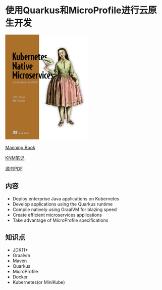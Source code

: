 # 使用Quarkus和MicroProfile进行云原生开发

![封面](/assets/images/Clingan-KNM-HI.png.jpeg)


[Manning Book](https://www.manning.com/books/kubernetes-native-microservices)

[KNM笔记](https://laidingqing.github.io/KNM-book/)

[源书PDF](/assets/pdf/Kubernetes-native-microservices-ebook-v4.pdf)
## 内容

* Deploy enterprise Java applications on Kubernetes
* Develop applications using the Quarkus runtime
* Compile natively using GraalVM for blazing speed
* Create efficient microservices applications
* Take advantage of MicroProfile specifications

## 知识点

* JDK11+
* Graalvm
* Maven
* Quarkus
* MicroProfile
* Docker
* Kubernetes(or MiniKube)
